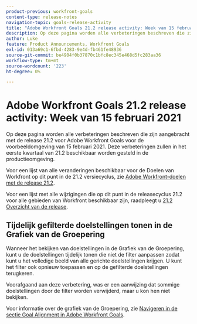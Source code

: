```yaml
---
product-previous: workfront-goals
content-type: release-notes
navigation-topic: goals-release-activity
title: "Adobe Workfront Goals 21.2 release activity: Week van 15 februari 2021"
description: Op deze pagina worden alle verbeteringen beschreven die zijn aangebracht met de release 21.2 voor Adobe Workfront Goals voor de voorbeeldomgeving van 15 februari 2021. Deze verbeteringen zullen in het eerste kwartaal van 21.2 beschikbaar worden gesteld in de productieomgeving.
author: Luke
feature: Product Announcements, Workfront Goals
exl-id: 013a69c1-6fbd-4283-9e4d-fb461fe48936
source-git-commit: be4904f0b37870c1bfc8ec345e468d5fc283aa36
workflow-type: tm+mt
source-wordcount: '223'
ht-degree: 0%

---
```


# Adobe Workfront Goals 21.2 release activity: Week van 15 februari 2021

Op deze pagina worden alle verbeteringen beschreven die zijn aangebracht met de release 21.2 voor Adobe Workfront Goals voor de voorbeeldomgeving van 15 februari 2021. Deze verbeteringen zullen in het eerste kwartaal van 21.2 beschikbaar worden gesteld in de productieomgeving.

Voor een lijst van alle veranderingen beschikbaar voor de Doelen van Workfront op dit punt in de 21.2 versiecyclus, zie [Adobe Workfront-doelen met de release 21.2](../../../../product-announcements/product-releases/goals-release-activity/goals-21.2-release/goals-release-21-2.md).

Voor een lijst met alle wijzigingen die op dit punt in de releasecyclus 21.2 voor alle gebieden van Workfront beschikbaar zijn, raadpleegt u [21.2 Overzicht van de release](../../../../product-announcements/product-releases/21.2-release-activity/21-2-release-overview.md).

## Tijdelijk gefilterde doelstellingen tonen in de Grafiek van de Groepering

Wanneer het bekijken van doelstellingen in de Grafiek van de Groepering, kunt u de doelstellingen tijdelijk tonen die niet de filter aanpassen zodat kunt u het volledige beeld van alle gerichte doelstellingen krijgen. U kunt het filter ook opnieuw toepassen en op de gefilterde doelstellingen terugkeren.

Voorafgaand aan deze verbetering, was er een aanwijzing dat sommige doelstellingen door de filter worden verwijderd, maar u kon hen niet bekijken.

Voor informatie over de grafiek van de Groepering, zie [Navigeren in de sectie Goal Alignment in Adobe Workfront Goals](../../../../workfront-goals/goal-alignment/navigate-goal-alignment-chart.md).

